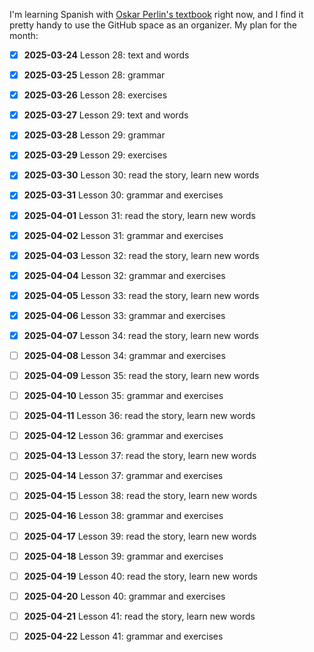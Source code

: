 I'm learning Spanish with [Oskar Perlin's textbook][1] right now, and I find it pretty handy to use the GitHub space as an organizer. My plan for the month:

- [x] **2025-03-24** Lesson 28: text and words
- [x] **2025-03-25** Lesson 28: grammar
- [x] **2025-03-26** Lesson 28: exercises
- [x] **2025-03-27** Lesson 29: text and words
- [x] **2025-03-28** Lesson 29: grammar
- [x] **2025-03-29** Lesson 29: exercises
- [x] **2025-03-30** Lesson 30: read the story, learn new words
- [x] **2025-03-31** Lesson 30: grammar and exercises
- [x] **2025-04-01** Lesson 31: read the story, learn new words
- [x] **2025-04-02** Lesson 31: grammar and exercises
- [x] **2025-04-03** Lesson 32: read the story, learn new words
- [x] **2025-04-04** Lesson 32: grammar and exercises
- [x] **2025-04-05** Lesson 33: read the story, learn new words
- [x] **2025-04-06** Lesson 33: grammar and exercises
- [x] **2025-04-07** Lesson 34: read the story, learn new words
- [ ] **2025-04-08** Lesson 34: grammar and exercises
- [ ] **2025-04-09** Lesson 35: read the story, learn new words
- [ ] **2025-04-10** Lesson 35: grammar and exercises
- [ ] **2025-04-11** Lesson 36: read the story, learn new words
- [ ] **2025-04-12** Lesson 36: grammar and exercises
- [ ] **2025-04-13** Lesson 37: read the story, learn new words
- [ ] **2025-04-14** Lesson 37: grammar and exercises
- [ ] **2025-04-15** Lesson 38: read the story, learn new words
- [ ] **2025-04-16** Lesson 38: grammar and exercises
- [ ] **2025-04-17** Lesson 39: read the story, learn new words
- [ ] **2025-04-18** Lesson 39: grammar and exercises
- [ ] **2025-04-19** Lesson 40: read the story, learn new words
- [ ] **2025-04-20** Lesson 40: grammar and exercises
- [ ] **2025-04-21** Lesson 41: read the story, learn new words
- [ ] **2025-04-22** Lesson 41: grammar and exercises


  [1]: https://github.com/vitalizzare/oskar_perlin_spanish.git
